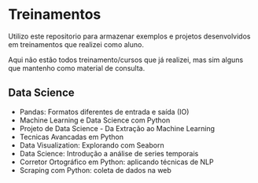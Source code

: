# Treinamentos

<p> Utilizo este repositorio para armazenar exemplos e projetos desenvolvidos em treinamentos que realizei como aluno. </p>
<p> Aqui não estão todos treinamento/cursos que já realizei, mas sim alguns que mantenho como material de consulta. </p>

## Data Science

<ul>
    <li>Pandas: Formatos diferentes de entrada e saída (IO)</li>
    <li>Machine Learning e Data Science com Python</li>
    <li>Projeto de Data Science - Da Extração ao Machine Learning</li>
    <li>Tecnicas Avancadas em Python</li>
    <li>Data Visualization: Explorando com Seaborn</li>
    <li> Data Science: Introdução a análise de series temporais</li>
    <li>Corretor Ortográfico em Python: aplicando técnicas de NLP</li>
    <li>Scraping com Python: coleta de dados na web</li>
</ul>
